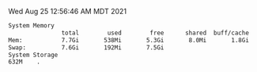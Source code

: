 Wed Aug 25 12:56:46 AM MDT 2021
```bash
System Memory
               total        used        free      shared  buff/cache   available
Mem:           7.7Gi       538Mi       5.3Gi       8.0Mi       1.8Gi       6.8Gi
Swap:          7.6Gi       192Mi       7.5Gi
System Storage
632M	.
```
